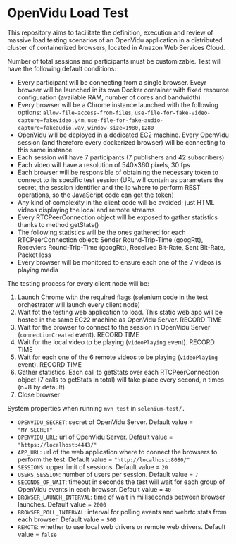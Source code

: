 # OpenVidu Load Test

This repository aims to facilitate the definition, execution and review of massive load testing scenarios of an OpenVidu application in a distributed cluster of containerized browsers, located in Amazon Web Services Cloud.

Number of total sessions and participants must be customizable. Test will have the following default conditions:

- Every participant will be connecting from a single browser. Eveyr browser will be launched in its own Docker container with fixed resource configuration (available RAM, number of cores and bandwidth)
- Every browser will be a Chrome instance launched with the following options: `allow-file-access-from-files`, `use-file-for-fake-video-capture=fakevideo.y4m`, `use-file-for-fake-audio-capture=fakeaudio.wav`, `window-size=1980,1280`
- OpenVidu will be deployed in a dedicated EC2 machine. Every OpenVidu session (and therefore every dockerized browser) will be connecting to this same instance
- Each session will have 7 participants (7 publishers and 42 subscribers)
- Each video will have a resolution of 540×360 pixels, 30 fps
- Each browser will be responsible of obtaining the necessary token to connect to its specific test session (URL will contain as parameters the secret, the session identifier and the ip where to perform REST operations, so the JavaScript code can get the token)
- Any kind of complexity in the client code will be avoided: just HTML videos displaying the local and remote streams
- Every RTCPeerConnection object will be exposed to gather statistics thanks to method getStats()
- The following statistics will be the ones gathered for each RTCPeerConnection object: Sender Round-Trip-Time (googRtt), Receviers Round-Trip-Time (googRtt), Received Bit-Rate, Sent Bit-Rate, Packet loss
- Every browser will be monitored to ensure each one of the 7 videos is playing media

The testing process for every client node will be:

1. Launch Chrome with the required flags (selenium code in the test orchestrator will launch every client node)
2. Wait fot the testing web application to load. This static web app will be hosted in the same EC22 machine as OpenVidu Server. RECORD TIME
3. Wait for the browser to connect to the session in OpenVidu Server (`connectionCreated` event). RECORD TIME
4. Wait for the local video to be playing (`videoPlaying` event). RECORD TIME
5. Wait for each one of the 6 remote videos to be playing (`videoPlaying` event). RECORD TIME
6. Gather statistics. Each call to getStats over each RTCPeerConnection object (7 calls to getStats in total) will take place every second, n times (n=8 by default)
7. Close browser

System properties when running `mvn test` in `selenium-test/.`

- `OPENVIDU_SECRET`: secret of OpenVidu Server. Default value = `"MY_SECRET"`
- `OPENVIDU_URL`: url of OpenVidu Server. Default value = `"https://localhost:4443/"`
- `APP_URL`: url of the web application where to connect the browsers to perform the test. Default value = `"http://localhost:8080/"`
- `SESSIONS`: upper limit of sessions. Default value = `20`
- `USERS_SESSION`: number of users per session. Default value = `7`
- `SECONDS_OF_WAIT`: timeout in seconds the test will wait for each group of OpenVidu events in each browser. Default value = `40`
- `BROWSER_LAUNCH_INTERVAL`: time of wait in milliseconds between browser launches. Default value = `2000`
- `BROWSER_POLL_INTERVAL`: interval for polling events and webrtc stats from each browser. Default value = `500`
- `REMOTE`: whether to use local web drivers or remote web drivers. Default value = `false`